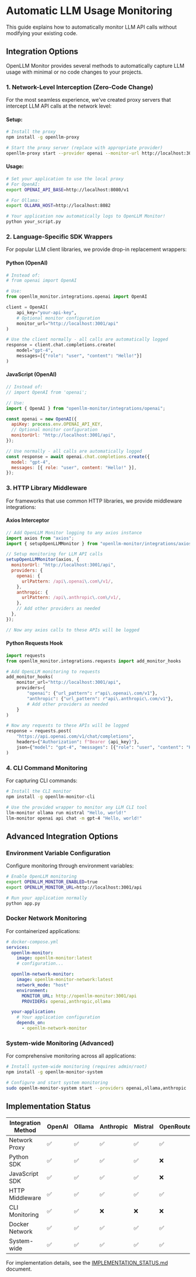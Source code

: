 # Automatic LLM Usage Monitoring

This guide explains how to automatically monitor LLM API calls without modifying your existing code.

## Integration Options

OpenLLM Monitor provides several methods to automatically capture LLM usage with minimal or no code changes to your projects.

### 1. Network-Level Interception (Zero-Code Change)

For the most seamless experience, we've created proxy servers that intercept LLM API calls at the network level:

#### Setup:

```bash
# Install the proxy
npm install -g openllm-proxy

# Start the proxy server (replace with appropriate provider)
openllm-proxy start --provider openai --monitor-url http://localhost:3001/api/logs
```

#### Usage:

```bash
# Set your application to use the local proxy
# For OpenAI:
export OPENAI_API_BASE=http://localhost:8080/v1

# For Ollama:
export OLLAMA_HOST=http://localhost:8082

# Your application now automatically logs to OpenLLM Monitor!
python your_script.py
```

### 2. Language-Specific SDK Wrappers

For popular LLM client libraries, we provide drop-in replacement wrappers:

#### Python (OpenAI)

```python
# Instead of:
# from openai import OpenAI

# Use:
from openllm_monitor.integrations.openai import OpenAI

client = OpenAI(
    api_key="your-api-key",
    # Optional monitor configuration
    monitor_url="http://localhost:3001/api"
)

# Use the client normally - all calls are automatically logged
response = client.chat.completions.create(
    model="gpt-4",
    messages=[{"role": "user", "content": "Hello!"}]
)
```

#### JavaScript (OpenAI)

```javascript
// Instead of:
// import OpenAI from 'openai';

// Use:
import { OpenAI } from "openllm-monitor/integrations/openai";

const openai = new OpenAI({
  apiKey: process.env.OPENAI_API_KEY,
  // Optional monitor configuration
  monitorUrl: "http://localhost:3001/api",
});

// Use normally - all calls are automatically logged
const response = await openai.chat.completions.create({
  model: "gpt-4",
  messages: [{ role: "user", content: "Hello!" }],
});
```

### 3. HTTP Library Middleware

For frameworks that use common HTTP libraries, we provide middleware integrations:

#### Axios Interceptor

```javascript
// Add OpenLLM Monitor logging to any axios instance
import axios from "axios";
import { setupOpenLLMMonitor } from "openllm-monitor/integrations/axios";

// Setup monitoring for LLM API calls
setupOpenLLMMonitor(axios, {
  monitorUrl: "http://localhost:3001/api",
  providers: {
    openai: {
      urlPattern: /api\.openai\.com\/v1/,
    },
    anthropic: {
      urlPattern: /api\.anthropic\.com\/v1/,
    },
    // Add other providers as needed
  },
});

// Now any axios calls to these APIs will be logged
```

#### Python Requests Hook

```python
import requests
from openllm_monitor.integrations.requests import add_monitor_hooks

# Add OpenLLM monitoring to requests
add_monitor_hooks(
    monitor_url="http://localhost:3001/api",
    providers={
        "openai": {"url_pattern": r"api\.openai\.com/v1"},
        "anthropic": {"url_pattern": r"api\.anthropic\.com/v1"},
        # Add other providers as needed
    }
)

# Now any requests to these APIs will be logged
response = requests.post(
    "https://api.openai.com/v1/chat/completions",
    headers={"Authorization": f"Bearer {api_key}"},
    json={"model": "gpt-4", "messages": [{"role": "user", "content": "Hello!"}]}
)
```

### 4. CLI Command Monitoring

For capturing CLI commands:

```bash
# Install the CLI monitor
npm install -g openllm-monitor-cli

# Use the provided wrapper to monitor any LLM CLI tool
llm-monitor ollama run mistral "Hello, world!"
llm-monitor openai api chat -m gpt-4 "Hello, world!"
```

## Advanced Integration Options

### Environment Variable Configuration

Configure monitoring through environment variables:

```bash
# Enable OpenLLM monitoring
export OPENLLM_MONITOR_ENABLED=true
export OPENLLM_MONITOR_URL=http://localhost:3001/api

# Run your application normally
python app.py
```

### Docker Network Monitoring

For containerized applications:

```yaml
# docker-compose.yml
services:
  openllm-monitor:
    image: openllm-monitor:latest
    # configuration...

  openllm-network-monitor:
    image: openllm-monitor-network:latest
    network_mode: "host"
    environment:
      MONITOR_URL: http://openllm-monitor:3001/api
      PROVIDERS: openai,anthropic,ollama

  your-application:
    # Your application configuration
    depends_on:
      - openllm-network-monitor
```

### System-wide Monitoring (Advanced)

For comprehensive monitoring across all applications:

```bash
# Install system-wide monitoring (requires admin/root)
npm install -g openllm-monitor-system

# Configure and start system monitoring
sudo openllm-monitor-system start --providers openai,ollama,anthropic
```

## Implementation Status

| Integration Method | OpenAI | Ollama | Anthropic | Mistral | OpenRouter |
| ------------------ | ------ | ------ | --------- | ------- | ---------- |
| Network Proxy      | ✅     | ✅     | ✅        | ✅      | ✅         |
| Python SDK         | ✅     | ✅     | ✅        | ✅      | ❌         |
| JavaScript SDK     | ✅     | ✅     | ✅        | ✅      | ❌         |
| HTTP Middleware    | ✅     | ✅     | ✅        | ✅      | ✅         |
| CLI Monitoring     | ✅     | ✅     | ❌        | ❌      | ❌         |
| Docker Network     | ✅     | ✅     | ✅        | ✅      | ✅         |
| System-wide        | ✅     | ✅     | ✅        | ✅      | ✅         |

For implementation details, see the [IMPLEMENTATION_STATUS.md](IMPLEMENTATION_STATUS.md) document.
